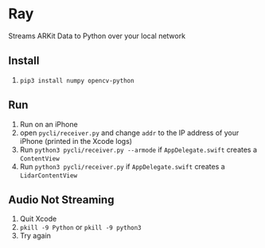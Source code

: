 
# Ray

Streams ARKit Data to Python over your local network

## Install
1. `pip3 install numpy opencv-python`

## Run
1. Run on an iPhone
2. open `pycli/receiver.py` and change `addr` to the IP address of your iPhone (printed in the Xcode logs)
3. Run `python3 pycli/receiver.py --armode` if `AppDelegate.swift` creates a `ContentView`
4. Run `python3 pycli/receiver.py` if `AppDelegate.swift` creates a `LidarContentView`

## Audio Not Streaming
1. Quit Xcode
2. `pkill -9 Python` or `pkill -9 python3`
3. Try again
